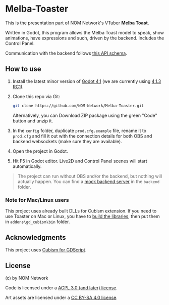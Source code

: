 # Melba-Toaster

This is the presentation part of NOM Network's VTuber **Melba Toast**.

Written in Godot, this program allows the Melba Toast model to speak, show animations, have expressions and such, driven by the backend. Includes the Control Panel.

Communication with the backend follows [this API schema](API_SCHEMA.md).

## How to use

1. Install the latest minor version of [Godot 4.1](https://godotengine.org/download/windows/) (we are currently using [4.1.3 RC1](https://godotengine.org/article/release-candidate-godot-4-1-3-rc-1/#downloads)).

2. Clone this repo via Git:

    ```bash
    git clone https://github.com/NOM-Network/Melba-Toaster.git
    ```

    Alternatively, you can Download ZIP package using the green "Code" button and unzip it.

3. In the `config` folder, duplicate `prod.cfg.example` file, rename it to `prod.cfg` and fill it out with the connection details for both OBS and backend websockets (make sure they are available).

4. Open the project in Godot.

5. Hit F5 in Godot editor. Live2D and Control Panel scenes will start automatically.

> The project can run without OBS and/or the backend, but nothing will actually happen. You can find a [mock backend server](backend/README.md) in the `backend` folder.

### Note for Mac/Linux users

This project uses already built DLLs for Cubism extension. If you need to use Toaster on Mac or Linux, you have to [build the libraries](https://github.com/MizunagiKB/gd_cubism/blob/main/doc/BUILD.en.adoc#build-for-macos), then put them in `addons\gd_cubism\bin` folder.

## Acknowledgments

This project uses [Cubism for GDScript](https://github.com/MizunagiKB/gd_cubism).

## License

(c) by NOM Network

Code is licensed under a [AGPL 3.0 (and later) license](LICENSE.md).

Art assets are licensed under a [CC BY-SA 4.0 license](LICENSE-ASSETS.md).
